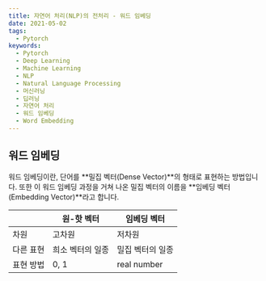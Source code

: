 ```yaml
---
title: 자연어 처리(NLP)의 전처리 - 워드 임베딩
date: 2021-05-02
tags:
  - Pytorch
keywords:
  - Pytorch
  - Deep Learning
  - Machine Learning
  - NLP
  - Natural Language Processing
  - 머신러닝
  - 딥러닝
  - 자연어 처리
  - 워드 임베딩
  - Word Embedding
---
```


## 워드 임베딩

워드 임베딩이란, 단어를 **밀집 벡터(Dense Vector)**의 형태로 표현하는 방법입니다. 또한 이 워드 임베딩 과정을 거쳐 나온 밀집 벡터의 이름을 **임베딩 벡터(Embedding Vector)**라고 합니다.

| |원-핫 벡터|임베딩 벡터|
|------|---|---|
|차원|고차원|저차원|
|다른 표현|희소 벡터의 일종|밀집 벡터의 일종|
|표현 방법|0, 1|real number|